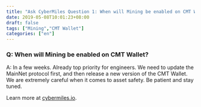 ```yaml
---
title: "Ask CyberMiles Question 1: When will Mining be enabled on CMT Wallet?"
date: 2019-05-08T10:01:23+08:00
draft: false
tags: ["Mining","CMT Wallet"]
categories: ["en"]
---
```



### Q: When will Mining be enabled on CMT Wallet? 

A: In a few weeks. Already top priority for engineers. We need to update the MainNet protocol first, and then release a new version of the CMT Wallet. We are extremely careful when it comes to asset safety. Be patient and stay tuned.

Learn more at [cybermiles.io](www.cybermiles.io).
